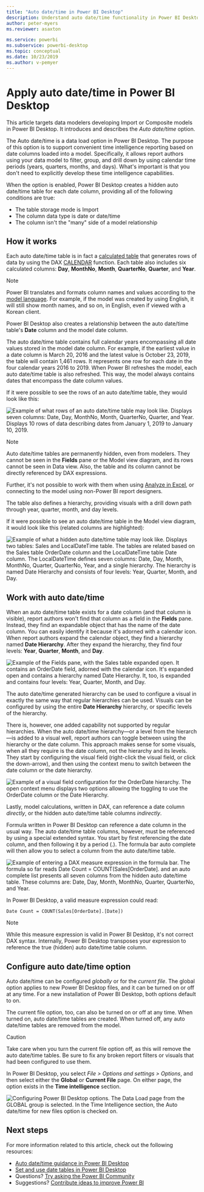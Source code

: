 ```yaml
---
title: "Auto date/time in Power BI Desktop"
description: Understand auto date/time functionality in Power BI Desktop.
author: peter-myers
ms.reviewer: asaxton

ms.service: powerbi
ms.subservice: powerbi-desktop
ms.topic: conceptual
ms.date: 10/23/2019
ms.author: v-pemyer
---
```


# Apply auto date/time in Power BI Desktop

This article targets data modelers developing Import or Composite models in Power BI Desktop. It introduces and describes the _Auto date/time_ option.

The Auto date/time is a data load option in Power BI Desktop. The purpose of this option is to support convenient time intelligence reporting based on date columns loaded into a model. Specifically, it allows report authors using your data model to filter, group, and drill down by using calendar time periods (years, quarters, months, and days). What's important is that you don't need to explicitly develop these time intelligence capabilities.

When the option is enabled, Power BI Desktop creates a hidden auto date/time table for each date column, providing all of the following conditions are true:

- The table storage mode is Import
- The column data type is date or date/time
- The column isn't the "many" side of a model relationship

## How it works

Each auto date/time table is in fact a [calculated table](desktop-calculated-tables.md) that generates rows of data by using the DAX [CALENDAR](/dax/calendar-function-dax) function. Each table also includes six calculated columns: **Day**, **MonthNo**, **Month**, **QuarterNo**, **Quarter**, and **Year**.

> [!NOTE]
> Power BI translates and formats column names and values according to the [model language](../fundamentals/supported-languages-countries-regions.md#choose-the-language-for-the-model-in-power-bi-desktop). For example, if the model was created by using English, it will still show month names, and so on, in English, even if viewed with a Korean client.

Power BI Desktop also creates a relationship between the auto date/time table's **Date** column and the model date column.

The auto date/time table contains full calendar years encompassing all date values stored in the model date column. For example, if the earliest value in a date column is March 20, 2016 and the latest value is October 23, 2019, the table will contain 1,461 rows. It represents one row for each date in the four calendar years 2016 to 2019. When Power BI refreshes the model, each auto date/time table is also refreshed. This way, the model always contains dates that encompass the date column values.

If it were possible to see the rows of an auto date/time table, they would look like this:

![Example of what rows of an auto date/time table may look like. Displays seven columns: Date, Day, MonthNo, Month, QuarterNo, Quarter, and Year. Displays 10 rows of data describing dates from January 1, 2019 to January 10, 2019.](media/desktop-auto-date-time/auto-date-time-hidden-table-example-rows.png)

> [!NOTE]
> Auto date/time tables are permanently hidden, even from modelers. They cannot be seen in the **Fields** pane or the Model view diagram, and its rows cannot be seen in Data view. Also, the table and its column cannot be directly referenced by DAX expressions.
>
> Further, it's not possible to work with them when using [Analyze in Excel](../collaborate-share/service-analyze-in-excel.md), or connecting to the model using non-Power BI report designers.

The table also defines a hierarchy, providing visuals with a drill down path through year, quarter, month, and day levels.

If it were possible to see an auto date/time table in the Model view diagram, it would look like this (related columns are highlighted):

![Example of what a hidden auto date/time table may look like. Displays two tables: Sales and LocalDateTime table. The tables are related based on the Sales table OrderDate column and the LocalDateTime table Date column. The LocalDateTime defines seven columns: Date, Day, Month, MonthNo, Quarter, QuarterNo, Year, and a single hierarchy. The hierarchy is named Date Hierarchy and consists of four levels: Year, Quarter, Month, and Day.](media/desktop-auto-date-time/auto-date-time-hidden-table-example-diagram.png)

## Work with auto date/time

When an auto date/time table exists for a date column (and that column is visible), report authors won't find that column as a field in the **Fields** pane. Instead, they find an expandable object that has the name of the date column. You can easily identify it because it's adorned with a calendar icon. When report authors expand the calendar object, they find a hierarchy named **Date Hierarchy**. After they expand the hierarchy, they find four levels: **Year**, **Quarter**, **Month**, and **Day**.

![Example of the Fields pane, with the Sales table expanded open. It contains an OrderDate field, adorned with the calendar icon. It's expanded open and contains a hierarchy named Date Hierarchy. It, too, is expanded and contains four levels: Year, Quarter, Month, and Day.](media/desktop-auto-date-time/auto-date-time-fields-pane-example.png)

The auto date/time generated hierarchy can be used to configure a visual in exactly the same way that regular hierarchies can be used. Visuals can be configured by using the entire **Date Hierarchy** hierarchy, or specific levels of the hierarchy.

There is, however, one added capability not supported by regular hierarchies. When the auto date/time hierarchy—or a level from the hierarch—is added to a visual well, report authors can toggle between using the hierarchy or the date column. This approach makes sense for some visuals, when all they require is the date column, not the hierarchy and its levels. They start by configuring the visual field (right-click the visual field, or click the down-arrow), and then using the context menu to switch between the date column or the date hierarchy.

![Example of a visual field configuration for the OrderDate hierarchy. The open context menu  displays two options allowing the toggling to use the OrderDate column or the Date Hierarchy.](media/desktop-auto-date-time/auto-date-time-configure-visuals-fields.png)

Lastly, model calculations, written in DAX, can reference a date column _directly_, or the hidden auto date/time table columns _indirectly_.

Formula written in Power BI Desktop can reference a date column in the usual way. The auto date/time table columns, however, must be referenced by using a special extended syntax. You start by first referencing the date column, and then following it by a period (.). The formula bar auto complete will then allow you to select a column from the auto date/time table.

![Example of entering a DAX measure expression in the formula bar. The formula so far reads Date Count = COUNT(Sales[OrderDate]. and an auto complete list presents all seven columns from the hidden auto date/time table. These columns are: Date, Day, Month, MonthNo, Quarter, QuarterNo, and Year.](media/desktop-auto-date-time/auto-date-time-dax-auto-complete.png)

In Power BI Desktop, a valid measure expression could read:

```dax
Date Count = COUNT(Sales[OrderDate].[Date])
```

> [!NOTE]
> While this measure expression is valid in Power BI Desktop, it's not correct DAX syntax. Internally, Power BI Desktop transposes your expression to reference the true (hidden) auto date/time table column.

## Configure auto date/time option

Auto date/time can be configured _globally_ or for the _current file_. The global option applies to new Power BI Desktop files, and it can be turned on or off at any time. For a new installation of Power BI Desktop, both options default to on.

The current file option, too, can also be turned on or off at any time. When turned on, auto date/time tables are created. When turned off, any auto date/time tables are removed from the model.

> [!CAUTION]
> Take care when you turn the current file option off, as this will remove the auto date/time tables. Be sure to fix any broken report filters or visuals that had been configured to use them.

In Power BI Desktop, you select _File > Options and settings > Options_, and then select either the **Global** or **Current File** page. On either page, the option exists in the **Time intelligence** section.

![Configuring Power BI Desktop options. The Data Load page from the GLOBAL group is selected. In the Time Intelligence section, the Auto date/time for new files option is checked on.](media/desktop-auto-date-time/auto-date-time-configure-global-options.png)

## Next steps

For more information related to this article, check out the following resources:

- [Auto date/time guidance in Power BI Desktop](../guidance/auto-date-time.md)
- [Set and use date tables in Power BI Desktop](desktop-date-tables.md)
- Questions? [Try asking the Power BI Community](https://community.powerbi.com/)
- Suggestions? [Contribute ideas to improve Power BI](https://ideas.powerbi.com/)
